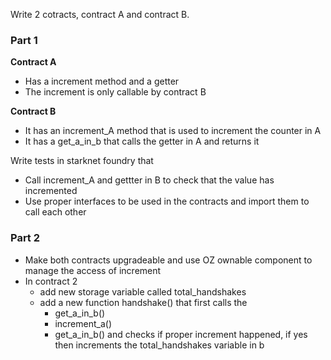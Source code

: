 Write 2 cotracts, contract A and contract B.

### Part 1

**Contract A**
- Has a increment method and a getter
- The increment is only callable by contract B

**Contract B**
- It has an increment_A method that is used to increment the counter in A
- It has a get_a_in_b that calls the getter in A and returns it


Write tests in starknet foundry that
- Call increment_A and gettter in B to check that the value has incremented
- Use proper interfaces to be used in the contracts and import them to call each other

### Part 2
- Make both contracts upgradeable and use OZ ownable component to manage the access of increment
- In contract 2 
	- add new storage variable called total_handshakes
	- add a new function handshake() that first calls the 
		- get_a_in_b() 
		- increment_a()
		- get_a_in_b()
		and checks if proper increment happened, if yes then increments the total_handshakes variable in b
